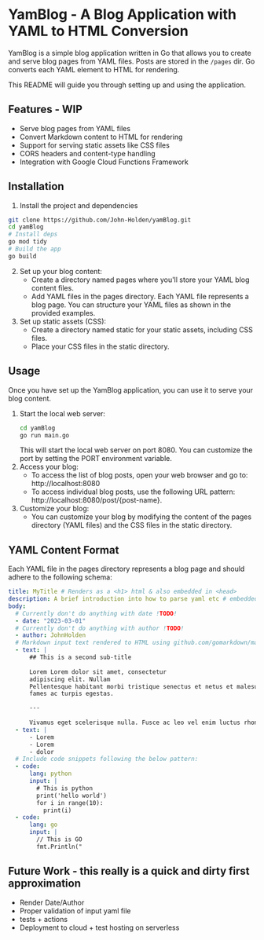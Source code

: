 # YamBlog - A Blog Application with YAML to HTML Conversion

YamBlog is a simple blog application written in Go that allows you to create and serve blog pages from YAML files. Posts are stored in the `/pages` dir. Go converts each YAML element  to HTML for rendering. 

This README will guide you through setting up and using the application.

## Features - WIP
- Serve blog pages from YAML files
- Convert Markdown content to HTML for rendering
- Support for serving static assets like CSS files
- CORS headers and content-type handling
- Integration with Google Cloud Functions Framework

## Installation

1. Install the project and dependencies
```Bash
git clone https://github.com/John-Holden/yamBlog.git
cd yamBlog
# Install deps
go mod tidy
# Build the app
go build
```
2. Set up your blog content:
    - Create a directory named pages where you'll store your YAML blog content files.
    - Add YAML files in the pages directory. Each YAML file represents a blog page. You can structure your YAML files as shown in the provided examples.
3. Set up static assets (CSS):
    - Create a directory named static for your static assets, including CSS files.
    - Place your CSS files in the static directory.

## Usage

Once you have set up the YamBlog application, you can use it to serve your blog content.

1. Start the local web server:
    ```Bash
    cd yamBlog
    go run main.go
    ```
    This will start the local web server on port 8080. You can customize the port by setting the PORT environment variable.
2. Access your blog:
    - To access the list of blog posts, open your web browser and go to:
    http://localhost:8080
    - To access individual blog posts, use the following URL pattern: 
        http://localhost:8080/post/{post-name}.
3. Customize your blog:
    - You can customize your blog by modifying the content of the pages directory (YAML files) and the CSS files in the static directory.

## YAML Content Format
Each YAML file in the pages directory represents a blog page and should adhere to the following schema:

```Yaml
title: MyTitle # Renders as a <h1> html & also embedded in <head>
description: A brief introduction into how to parse yaml etc # embedded in <head>
body:
  # Currently don't do anything with date !TODO!
  - date: "2023-03-01"
  # Currently don't do anything with author !TODO!
  - author: JohnHolden
  # Markdown input text rendered to HTML using github.com/gomarkdown/markdown pkg
  - text: | 
      ## This is a second sub-title
      
      Lorem Lorem dolor sit amet, consectetur 
      adipiscing elit. Nullam 
      Pellentesque habitant morbi tristique senectus et netus et malesuada
      fames ac turpis egestas.

      ---
      
      Vivamus eget scelerisque nulla. Fusce ac leo vel enim luctus rhoncus.
  - text: |
      - Lorem
      - Lorem
      - dolor
  # Include code snippets following the below pattern:
  - code:
      lang: python
      input: |
        # This is python
        print('hello world')
        for i in range(10):
          print(i)
  - code:
      lang: go
      input: |
        // This is GO
        fmt.Println("


```

## Future Work - this really is a quick and dirty first approximation
- Render Date/Author
- Proper validation of input yaml file
- tests + actions
- Deployment to cloud + test hosting on serverless